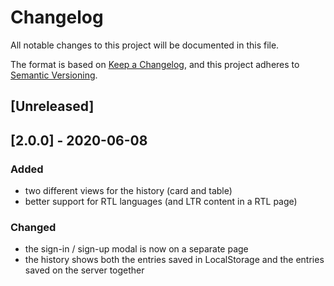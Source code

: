 # Changelog
All notable changes to this project will be documented in this file.

The format is based on [Keep a Changelog](https://keepachangelog.com/en/1.0.0/),
and this project adheres to [Semantic Versioning](https://semver.org/spec/v2.0.0.html).

## [Unreleased]

## [2.0.0] - 2020-06-08

### Added

- two different views for the history (card and table)
- better support for RTL languages (and LTR content in a RTL page)

### Changed

- the sign-in / sign-up modal is now on a separate page
- the history shows both the entries saved in LocalStorage and the entries saved on the server together
